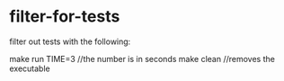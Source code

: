 # filter-for-tests
filter out tests with the following: 

make run TIME=3 //the number is in seconds
make clean //removes the executable
